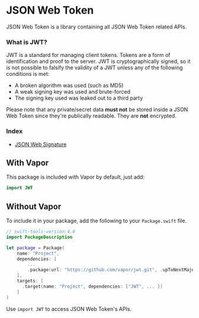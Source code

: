 # JSON Web Token

JSON Web Token is a library containing all JSON Web Token related APIs.

### What is JWT?

JWT is a standard for managing client tokens. Tokens are a form of identification and proof to the server. JWT is cryptographically signed, so it is not possible to falsify the validity of a JWT unless any of the following conditions is met:

- A broken algorithm was used (such as MD5)
- A weak signing key was used and brute-forced
- The signing key used was leaked out to a third party

Please note that any private/secret data **must not** be stored inside a JSON Web Token since they're publically readable. They are **not** encrypted.

### Index

- [JSON Web Signature](jws.md)

## With Vapor

This package is included with Vapor by default, just add:

```swift
import JWT
```

## Without Vapor

To include it in your package, add the following to your `Package.swift` file.

```swift
// swift-tools-version:4.0
import PackageDescription

let package = Package(
    name: "Project",
    dependencies: [
        ...
        .package(url: "https://github.com/vapor/jwt.git", .upToNextMajor(from: "3.0.0")),
    ],
    targets: [
      .target(name: "Project", dependencies: ["JWT", ... ])
    ]
)
```

Use `import JWT` to access JSON Web Token's APIs.
